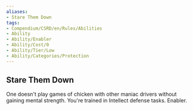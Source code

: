 ```yaml
---
aliases:
- Stare Them Down
tags:
- Compendium/CSRD/en/Rules/Abilities
- Ability
- Ability/Enabler
- Ability/Cost/0
- Ability/Tier/Low
- Ability/Categories/Protection
---
```


  
## Stare Them Down  
One doesn't play games of chicken with other maniac drivers without gaining mental strength. You're trained in Intellect defense tasks. Enabler.